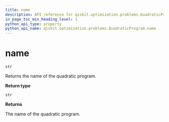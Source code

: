 ```yaml
---
title: name
description: API reference for qiskit.optimization.problems.QuadraticProgram.name
in_page_toc_min_heading_level: 1
python_api_type: property
python_api_name: qiskit.optimization.problems.QuadraticProgram.name
---
```


# name

<span id="qiskit.optimization.problems.QuadraticProgram.name" />

`str`

Returns the name of the quadratic program.

**Return type**

`str`

**Returns**

The name of the quadratic program.

